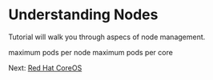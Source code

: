 # Understanding Nodes

Tutorial will walk you through aspecs of node management.

maximum pods per node
maximum pods per core


Next: [Red Hat CoreOS](02-redhat-coreos.md)